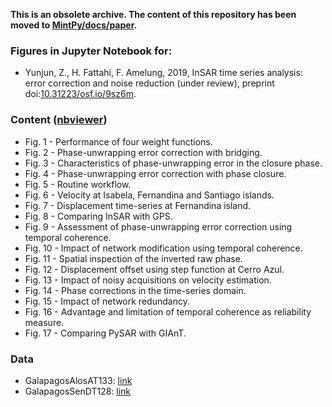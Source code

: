 **This is an obsolete archive. The content of this repository has been moved to [MintPy/docs/paper](https://github.com/insarlab/MintPy/tree/master/docs/paper).**

### Figures in Jupyter Notebook for:

+ Yunjun, Z., H. Fattahi, F. Amelung, 2019, InSAR time series analysis: error correction and noise reduction (under review), preprint doi:[10.31223/osf.io/9sz6m](https://eartharxiv.org/9sz6m/).

### Content ([nbviewer](https://nbviewer.jupyter.org/github/geodesymiami/Yunjun_et_al-2019-RSE/tree/master/))  

+ Fig. 1 - Performance of four weight functions.    
+ Fig. 2 - Phase-unwrapping error correction with bridging.
+ Fig. 3 - Characteristics of phase-unwrapping error in the closure phase.
+ Fig. 4 - Phase-unwrapping error correction with phase closure.
+ Fig. 5 - Routine workflow.
+ Fig. 6 - Velocity at Isabela, Fernandina and Santiago islands.
+ Fig. 7 - Displacement time-series at Fernandina island.
+ Fig. 8 - Comparing InSAR with GPS.
+ Fig. 9 - Assessment of phase-unwrapping error correction using temporal coherence.
+ Fig. 10 - Impact of network modification using temporal coherence.
+ Fig. 11 - Spatial inspection of the inverted raw phase.
+ Fig. 12 - Displacement offset using step function at Cerro Azul.
+ Fig. 13 - Impact of noisy acquisitions on velocity estimation.
+ Fig. 14 - Phase corrections in the time-series domain.
+ Fig. 15 - Impact of network redundancy.
+ Fig. 16 - Advantage and limitation of temporal coherence as reliability measure.
+ Fig. 17 - Comparing PySAR with GIAnT.

### Data

+ GalapagosAlosAT133: [link](https://miami.box.com/v/GalapagosAlosAT133)
+ GalapagosSenDT128: [link](https://miami.box.com/v/GalapagosSenDT128)
